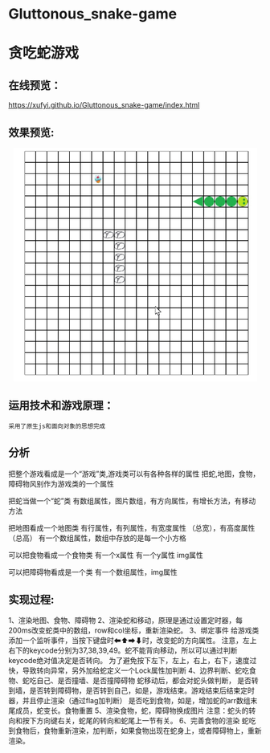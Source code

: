 # Gluttonous_snake-game
贪吃蛇游戏
=============

在线预览：
-----
https://xufyi.github.io/Gluttonous_snake-game/index.html

效果预览:
-----
<div align=center>
   <img src="https://github.com/Xufyi/Gluttonous_snake-game/blob/master/snakeGame.gif" width="485" height="465">  
  
</div>

运用技术和游戏原理：
-----
`采用了原生js和面向对象的思想完成`

分析
-----
把整个游戏看成是一个“游戏”类,游戏类可以有各种各样的属性
把蛇,地图，食物，障碍物风别作为游戏类的一个属性

把蛇当做一个“蛇”类
有数组属性，图片数组，有方向属性，有增长方法，有移动方法

把地图看成一个地图类
有行属性，有列属性，有宽度属性 （总宽），有高度属性  （总高）
有一个数组属性，数组中存放的是每一个小方格

可以把食物看成一个食物类
有一个x属性
有一个y属性
img属性

可以把障碍物看成是一个类
有一个数组属性，img属性


实现过程:
--------
1、渲染地图、食物、障碍物
2、渲染蛇和移动，原理是通过设置定时器，每200ms改变蛇类中的数组，row和col坐标，重新渲染蛇。
3、绑定事件
   给游戏类添加一个监听事件，当按下键盘时⬅⬆➡⬇时，改变蛇的方向属性。
   注意，左上右下的keycode分别为37,38,39,49。蛇不能背向移动，所以可以通过判断keycode绝对值决定是否转向。
   为了避免按下左下，左上，右上，右下，速度过快，导致转向异常，另外加给蛇定义一个Lock属性加判断
4、边界判断、蛇吃食物、蛇吃自己、是否撞墙、是否撞障碍物
   蛇移动后，都会对蛇头做判断，
      是否转到墙，是否转到障碍物，是否转到自己，如是，游戏结束。游戏结束后结束定时器，并且停止渲染（通过flag加判断）
      是否吃到食物，如是，增加蛇的arr数组末尾成员，蛇变长。食物重置
5、渲染食物，蛇，障碍物换成图片
   注意：蛇头的转向和按下方向键右关，蛇尾的转向和蛇尾上一节有关。
6、完善食物的渲染
   蛇吃到食物后，食物重新渲染，加判断，如果食物出现在蛇身上，或者障碍物上，重新渲染。
